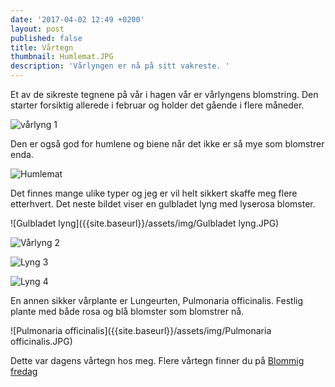 ```yaml
---
date: '2017-04-02 12:49 +0200'
layout: post
published: false
title: Vårtegn
thumbnail: Humlemat.JPG
description: 'Vårlyngen er nå på sitt vakreste. '
---
```


Et av de sikreste tegnene på vår i hagen vår er vårlyngens blomstring. Den starter forsiktig allerede i februar og holder det gående i flere måneder. 

![vårlyng 1]({{site.baseurl}}/assets/img/IMG_4101.JPG)

Den er også god for humlene og biene når det ikke er så mye som blomstrer enda. 

![Humlemat]({{site.baseurl}}/assets/img/Humlemat.JPG)

<!--more-->

Det finnes mange ulike typer og jeg er vil helt sikkert skaffe meg flere etterhvert. Det neste bildet viser en gulbladet lyng med lyserosa blomster.   

![Gulbladet lyng]({{site.baseurl}}/assets/img/Gulbladet lyng.JPG)

![Vårlyng 2]({{site.baseurl}}/assets/img/IMG_4113.JPG)

![Lyng 3]({{site.baseurl}}/assets/img/_MG_4125.JPG)

![Lyng 4]({{site.baseurl}}/assets/img/_MG_4126.JPG)


En annen sikker vårplante er Lungeurten, Pulmonaria officinalis. Festlig plante med både rosa og blå blomster som blomstrer nå.

![Pulmonaria officinalis]({{site.baseurl}}/assets/img/Pulmonaria officinalis.JPG)

Dette var dagens vårtegn hos meg. Flere vårtegn finner du på 
[Blommig fredag](http://blandrosorochbladloss.blogspot.no/2017/03/vartecken-blommig-fredag.html)
